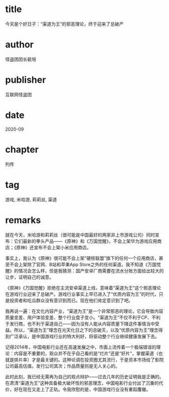 # title
今天是个好日子：“渠道为王”的邪恶理论，终于迎来了总破产

# author
怪盗团团长裴培

# publisher
互联网怪盗团

# date
2020-09

# chapter
列传

# tag
游戏, 米哈游, 莉莉丝, 渠道

# remarks
就在今天，米哈游和莉莉丝（很可能是中国最好的两家非上市游戏公司）同时宣布：它们最新的拳头产品——《原神》和《万国觉醒》，不会上架华为游戏应用商店；《原神》还宣布不会上架小米应用商店。

事实上，我认为《原神》很可能不会上架“硬核联盟”旗下的任何一个应用商店，甚至不会上架除了官网、B站和苹果App Store之外的任何渠道。我不知道《万国觉醒》的情况会怎么样，但是我猜测：国产安卓厂商需要在流水分账方面给出较大的让步，证明自己的诚意。

《原神》《万国觉醒》拒绝在主流安卓渠道上线，意味着“渠道为王”这个邪恶理论在游戏行业迎来了总破产。游戏行业事实上早已进入了“优质内容为王”的时代，只是投资者和吃瓜群众没有意识到而已。现在他们肯定意识到了吧。

我再说一遍：在文化内容产业，“渠道为王”是一个非常邪恶的理论，它会导致内容质量变差、用户体验变差、整个行业盘子变小。“渠道为王”不仅不利于CP、不利于发行商，也不利于渠道自己——因为没有人能从内容质量下降这件事情当中受益。所以，“渠道为王”理念在光天化日之下的总破灭，以及“优质内容为王”理念得到广泛承认，是中国游戏行业的特大利好，将驱动整个行业继续健康发展下去。

记得2014年，中国电影行业还在高速发展之中，市面上流传着一个极端错误的理论：内容是不重要的，观众并不在乎自己看的是“烂片”还是“好片”，掌握渠道（也就是排片率）才是最关键的。这种论调在投资圈尤其流行，于是资本市场给了影院公司最高估值，发行公司其次；作品质量则是无人关心的。

此时此刻，我已经无需再为自己的观点辩护——过去几年的历史证明我是正确的。在肃清“渠道为王”这种具备极大破坏性的邪恶理念，中国电影行业付出了沉重的代价，好在现在又走上了正轨。令我欣慰的是，中国游戏行业没有重蹈覆辙。